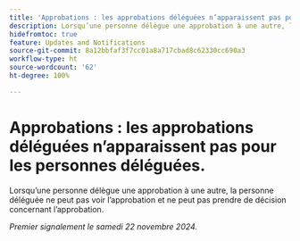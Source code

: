 ```yaml
---
title: 'Approbations : les approbations déléguées n’apparaissent pas pour les personnes déléguées.'
description: Lorsqu’une personne délègue une approbation à une autre, la personne déléguée ne peut pas voir l’approbation et ne peut pas prendre de décision concernant l’approbation.
hidefromtoc: true
feature: Updates and Notifications
source-git-commit: 8a12bbfaf3f7cc01a8a717cbad8c62330cc690a3
workflow-type: ht
source-wordcount: '62'
ht-degree: 100%

---
```


# Approbations : les approbations déléguées n’apparaissent pas pour les personnes déléguées.

Lorsqu’une personne délègue une approbation à une autre, la personne déléguée ne peut pas voir l’approbation et ne peut pas prendre de décision concernant l’approbation.

_Premier signalement le samedi 22 novembre 2024._
